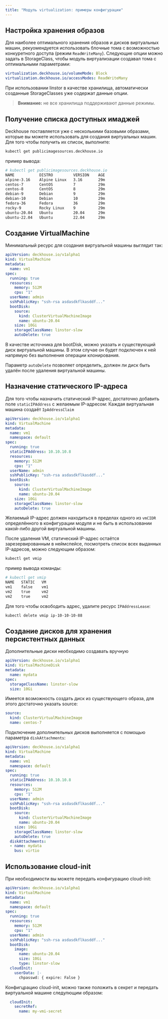 ```yaml
---
title: "Модуль virtualization: примеры конфигурации"
---
```


## Настройка хранения образов

Для наиболее оптимального хранения образов и дисков виртуальных машин, рекуомендуется использовать блочные тома с возможностью конкуретного доступа (режим `ReadWriteMany`).
Следующие опции можно задать в StorageClass, чтобы модуль виртуализации создавал тома с оптимальными параметрами:

```yaml
virtualization.deckhouse.io/volumeMode: Block
virtualization.deckhouse.io/accessModes: ReadWriteMany
```

При использовании linstor в качестве хранилища, автоматически созданные StorageClasses уже содержат данные опции.

> **Внимание:** не все хранилища поддерживают данные режимы.

## Получение списка доступных имаджей

Deckhouse поставляется уже с несколькими базовыми образами, которые вы можете использовать для создания виртуальных машин. Для того чтобы получить их список, выполните:

```bash
kubectl get publicimagesources.deckhouse.io
```

пример вывода:
```bash
# kubectl get publicimagesources.deckhouse.io
NAME           DISTRO         VERSION    AGE
alpine-3.16    Alpine Linux   3.16       29m
centos-7       CentOS         7          29m
centos-8       CentOS         8          29m
debian-9       Debian         9          29m
debian-10      Debian         10         29m
fedora-36      Fedora         36         29m
rocky-9        Rocky Linux    9          29m
ubuntu-20.04   Ubuntu         20.04      29m
ubuntu-22.04   Ubuntu         22.04      29m
```


## Создание VirtualMachine

Минимальный ресурс для создания виртуальной машины выглядит так:

```yaml
apiVersion: deckhouse.io/v1alpha1
kind: VirtualMachine
metadata:
  name: vm1
spec:
  running: true
  resources:
    memory: 512M
    cpu: "1"
  userName: admin
  sshPublicKey: "ssh-rsa asdasdkflkasddf..."
  bootDisk:
    source:
      kind: ClusterVirtualMachineImage
      name: ubuntu-20.04
    size: 10Gi
    storageClassName: linstor-slow
    autoDelete: true
```

В качестве источника для bootDisk, можно указать и существующий диск виртуальной машины. В этом случае он будет подключен к ней напрямую без выполнения операции клонирования.

Параметр `autoDelete` позволяет определить, должен ли диск быть удалён после удаления виртуальной машины.

## Назначение статического IP-адреса

Для того чтобы назначить статический IP-адрес, достаточно добавить поле `staticIPAddress` с желаемым IP-адресом:
Каждая виртуальная машина создаёт `IpAddressClaim`

```yaml
apiVersion: deckhouse.io/v1alpha1
kind: VirtualMachine
metadata:
  name: vm1
  namespace: default
spec:
  running: true
  staticIPAddress: 10.10.10.8
  resources:
    memory: 512M
    cpu: "1"
  userName: admin
  sshPublicKey: "ssh-rsa asdasdkflkasddf..."
  bootDisk:
    source:
      kind: ClusterVirtualMachineImage
      name: ubuntu-20.04
    size: 10Gi
    storageClassName: linstor-slow
    autoDelete: true
```

Желаемый IP-адрес должен находиться в пределах одного из `vmCIDR` определённого в конфигурации модуля и не быть в использовании какой-либо другой виртуальной машины.

После удаления VM, статический IP-адрес остаётся зарезервированным в неймспейсе, посмотреть список всех выданных IP-адресов, можно следующим образом:

```bash
kubectl get vmip
```

пример вывода команды:
```bash
# kubectl get vmip
NAME   STATIC   VM
vm1    false    vm1
vm2    true     vm2
vm2    true     vm2
```

Для того чтобы освободить адрес, удалите ресурс `IPAddressLease`:

```bash
kubectl delete vmip ip-10-10-10-88
```

## Создание дисков для хранения персистентных данных

Дополнительные диски необходимо создавать вручную

```yaml
apiVersion: deckhouse.io/v1alpha1
kind: VirtualMachineDisk
metadata:
  name: mydata
spec:
  storageClassName: linstor-slow
  size: 10Gi
```

Имеется возможность создать диск из существующего образа, для этого достаточно указать source:

```yaml
source:
  kind: ClusterVirtualMachineImage
  name: centos-7
```

Подключение дополнительных дисков выполняется с помощью параметра `diskAttachments`:

```yaml
apiVersion: deckhouse.io/v1alpha1
kind: VirtualMachine
metadata:
  name: vm1
  namespace: default
spec:
  running: true
  staticIPAddress: 10.10.10.8
  resources:
    memory: 512M
    cpu: "1"
  userName: admin
  sshPublicKey: "ssh-rsa asdasdkflkasddf..."
  bootDisk:
    source:
      kind: ClusterVirtualMachineImage
      name: ubuntu-20.04
    size: 10Gi
    storageClassName: linstor-slow
    autoDelete: true
  diskAttachments:
  - name: mydata
    bus: virtio
```

## Использование cloud-init

При необходимости вы можете передать конфигурацию cloud-init:

```yaml
apiVersion: deckhouse.io/v1alpha1
kind: VirtualMachine
metadata:
  name: vm1
  namespace: default
spec:
  running: true
  resources:
    memory: 512M
    cpu: "1"
  userName: admin
  sshPublicKey: "ssh-rsa asdasdkflkasddf..."
  bootDisk:
    image:
      name: ubuntu-20.04
      size: 10Gi
      type: linstor-slow
  cloudInit:
    userData: |-
      chpasswd: { expire: False }
```

Конфигцрацию cloud-init, можно также положить в секрет и передать виртуальной машине следулющим образом:

```yaml
  cloudInit:
    secretRef:
      name: my-vmi-secret
```
